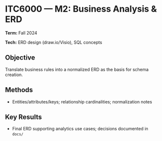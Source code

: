 # ITC6000 — M2: Business Analysis & ERD

**Term:** Fall 2024  

**Tech:** ERD design (draw.io/Visio), SQL concepts



## Objective

Translate business rules into a normalized ERD as the basis for schema creation.



## Methods

- Entities/attributes/keys; relationship cardinalities; normalization notes



## Key Results

- Final ERD supporting analytics use cases; decisions documented in `docs/`



